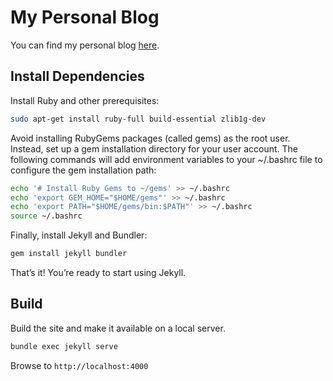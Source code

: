 # My Personal Blog

You can find my personal blog [here](https://manuelmauro.github.io/blog/).

## Install Dependencies

Install Ruby and other prerequisites:

```bash
sudo apt-get install ruby-full build-essential zlib1g-dev
```

Avoid installing RubyGems packages (called gems) as the root user. Instead, set up a gem installation
directory for your user account. The following commands will add environment variables to your
 ~/.bashrc file to configure the gem installation path:

```bash
echo '# Install Ruby Gems to ~/gems' >> ~/.bashrc
echo 'export GEM_HOME="$HOME/gems"' >> ~/.bashrc
echo 'export PATH="$HOME/gems/bin:$PATH"' >> ~/.bashrc
source ~/.bashrc
```

Finally, install Jekyll and Bundler:

```bash
gem install jekyll bundler
```

That’s it! You’re ready to start using Jekyll.

## Build

Build the site and make it available on a local server.

```bash
bundle exec jekyll serve
```

Browse to `http://localhost:4000`
